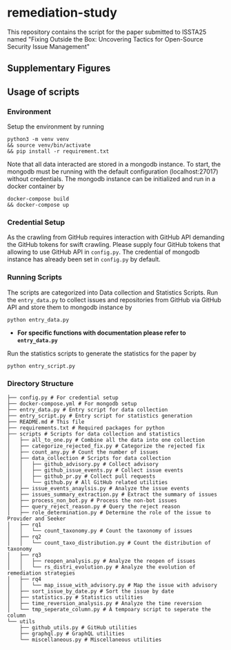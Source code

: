 # remediation-study
This repository contains the script for the paper submitted to ISSTA25 named "Fixing Outside the Box: Uncovering Tactics for Open-Source
Security Issue Management"

## Supplementary Figures


## Usage of scripts
### Environment
Setup the environment by running
```
python3 -m venv venv
&& source venv/bin/activate
&& pip install -r requirement.txt
```
Note that all data interacted are stored in a mongodb instance. To start, the mongodb must be running with the default configuration (localhost:27017) without credentials. The mongodb instance can be initialized and run in a docker container by 
```
docker-compose build
&& docker-compose up
```
### Credential Setup
As the crawling from GitHub requires interaction with GitHub API demanding the GitHub tokens for swift crawling. Please supply four GitHub tokens that allowing to use GitHub API in `config.py`.
The credential of mongodb instance has already been set in `config.py` by default. 

### Running Scripts
The scripts are categorized into Data collection and Statistics Scripts. 
Run the `entry_data.py` to collect issues and repositories from GitHub via GitHub API and store them to mongodb instance by
```
python entry_data.py
```
* **For specific functions with documentation please refer to `entry_data.py`**


Run the statistics scripts to generate the statistics for the paper by
```
python entry_script.py
```

### Directory Structure
```
├── config.py # For credential setup
├── docker-compose.yml # For mongodb setup
├── entry_data.py # Entry script for data collection
├── entry_script.py # Entry script for statistics generation
├── README.md # This file
├── requirements.txt # Required packages for python
├── scripts # Scripts for data collection and statistics
│   ├── all_to_one.py # Combine all the data into one collection
│   ├── categorize_rejected_fix.py # Categorize the rejected fix
│   ├── count_any.py # Count the number of issues
│   ├── data_collection # Scripts for data collection
│   │   ├── github_advisory.py # Collect advisory
│   │   ├── github_issue_events.py # Collect issue events
│   │   ├── github_pr.py # Collect pull requests
│   │   └── github.py # All GitHub related utilities
│   ├── issue_events_anaylsis.py # Analyze the issue events
│   ├── issues_summary_extraction.py # Extract the summary of issues
│   ├── process_non_bot.py # Process the non-bot issues 
│   ├── query_reject_reason.py # Query the reject reason
│   ├── role_determination.py # Determine the role of the issue to Provider and Seeker
│   ├── rq1
│   │   └── count_taxonomy.py # Count the taxonomy of issues
│   ├── rq2
│   │   └── count_taxo_distribution.py # Count the distribution of taxonomy
│   ├── rq3
│   │   ├── reopen_analysis.py # Analyze the reopen of issues
│   │   └── rs_distri_evolution.py # Analyze the evolution of remediation strategies
│   ├── rq4
│   │   └── map_issue_with_advisory.py # Map the issue with advisory
│   ├── sort_issue_by_date.py # Sort the issue by date
│   ├── statistics.py # Statistics utilities
│   ├── time_reversion_analysis.py # Analyze the time reversion
│   └── tmp_seperate_column.py # A tempoary script to seperate the column
└── utils
    ├── github_utils.py # GitHub utilities
    ├── graphql.py # GraphQL utilities
    └── miscellaneous.py # Miscellaneous utilities
```
